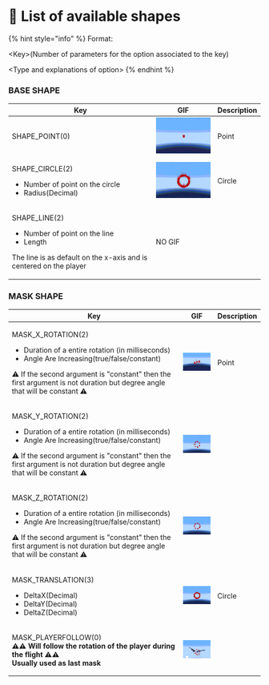 # 📑 List of available shapes

{% hint style="info" %}
Format:&#x20;

\<Key>(Number of parameters for the option associated to the key)

\<Type and explanations of option>
{% endhint %}

### BASE SHAPE

| Key                                                                                                                                                              | GIF                                                       | Description |
| ---------------------------------------------------------------------------------------------------------------------------------------------------------------- | --------------------------------------------------------- | ----------- |
| SHAPE\_POINT(0)                                                                                                                                                  | ![](<../.gitbook/assets/ezgif.com-gif-maker (1) (2).gif>) | Point       |
| <p>SHAPE_CIRCLE(2)</p><ul><li>Number of point on the circle</li><li>Radius(Decimal)</li></ul><p></p>                                                             | ![](<../.gitbook/assets/ezgif.com-gif-maker (1).gif>)     | Circle      |
| <p></p><p>SHAPE_LINE(2)</p><ul><li>Number of point on the line</li><li>Length</li></ul><p>The line is as default on the x-axis and is centered on the player</p> | NO GIF                                                    |             |

### MASK SHAPE



| Key                                                                                                                                                                                                                                                                                 | GIF                                                       | Description |
| ----------------------------------------------------------------------------------------------------------------------------------------------------------------------------------------------------------------------------------------------------------------------------------- | --------------------------------------------------------- | ----------- |
| <p>MASK_X_ROTATION(2)</p><ul><li>Duration of a entire rotation (in milliseconds)</li><li>Angle Are Increasing(true/false/constant)</li></ul><p>⚠️ If the second argument is "constant" then the first argument is not duration but degree angle that will be constant ⚠️</p>        | ![](<../.gitbook/assets/ezgif.com-gif-maker (2) (1).gif>) | Point       |
| <p></p><p>MASK_Y_ROTATION(2)</p><ul><li>Duration of a entire rotation (in milliseconds)</li><li>Angle Are Increasing(true/false/constant)</li></ul><p>⚠️ If the second argument is "constant" then the first argument is not duration but degree angle that will be constant ⚠️</p> | ![](<../.gitbook/assets/ezgif.com-gif-maker (3).gif>)     |             |
| <p></p><p>MASK_Z_ROTATION(2)</p><ul><li>Duration of a entire rotation (in milliseconds)</li><li>Angle Are Increasing(true/false/constant)</li></ul><p>⚠️ If the second argument is "constant" then the first argument is not duration but degree angle that will be constant ⚠️</p> | ![](<../.gitbook/assets/ezgif.com-gif-maker (4).gif>)     |             |
| <p>MASK_TRANSLATION(3)</p><ul><li>DeltaX(Decimal)</li><li>DeltaY(Decimal)</li><li>DeltaZ(Decimal)</li></ul>                                                                                                                                                                         | ![](<../.gitbook/assets/ezgif.com-gif-maker (1).gif>)     | Circle      |
| <p>MASK_PLAYERFOLLOW(0)<br><strong>⚠️⚠ Will follow the rotation of the player during the flight ⚠️⚠️</strong><br><strong>Usually used as last mask</strong></p>                                                                                                                     | ![](<../.gitbook/assets/ezgif.com-gif-maker (5).gif>)     |             |
